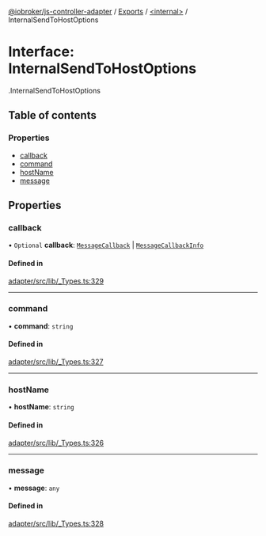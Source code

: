 [@iobroker/js-controller-adapter](../README.md) / [Exports](../modules.md) / [<internal\>](../modules/internal_.md) / InternalSendToHostOptions

# Interface: InternalSendToHostOptions

[<internal>](../modules/internal_.md).InternalSendToHostOptions

## Table of contents

### Properties

- [callback](internal_.InternalSendToHostOptions.md#callback)
- [command](internal_.InternalSendToHostOptions.md#command)
- [hostName](internal_.InternalSendToHostOptions.md#hostname)
- [message](internal_.InternalSendToHostOptions.md#message)

## Properties

### callback

• `Optional` **callback**: [`MessageCallback`](../modules/internal_.md#messagecallback) \| [`MessageCallbackInfo`](internal_.MessageCallbackInfo.md)

#### Defined in

[adapter/src/lib/_Types.ts:329](https://github.com/ioBroker/ioBroker.js-controller/blob/6912de44/packages/adapter/src/lib/_Types.ts#L329)

___

### command

• **command**: `string`

#### Defined in

[adapter/src/lib/_Types.ts:327](https://github.com/ioBroker/ioBroker.js-controller/blob/6912de44/packages/adapter/src/lib/_Types.ts#L327)

___

### hostName

• **hostName**: `string`

#### Defined in

[adapter/src/lib/_Types.ts:326](https://github.com/ioBroker/ioBroker.js-controller/blob/6912de44/packages/adapter/src/lib/_Types.ts#L326)

___

### message

• **message**: `any`

#### Defined in

[adapter/src/lib/_Types.ts:328](https://github.com/ioBroker/ioBroker.js-controller/blob/6912de44/packages/adapter/src/lib/_Types.ts#L328)

